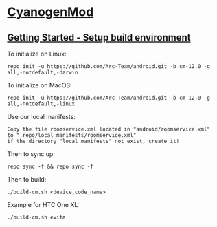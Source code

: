 [CyanogenMod](https://github.com/cyanogenmod/android/tree/cm-12.0)
=============

[Getting Started - Setup build environment](https://github.com/Arc-Team/android_vendor_arc/blob/pac-4.4/PrepareForBuild.md)
-------------------------------------------

To initialize on Linux:

    repo init -u https://github.com/Arc-Team/android.git -b cm-12.0 -g all,-notdefault,-darwin

To initialize on MacOS:

    repo init -u https://github.com/Arc-Team/android.git -b cm-12.0 -g all,-notdefault,-linux

Use our local manifests:

    Copy the file roomservice.xml located in "android/roomservice.xml"
    to ".repo/local_manifests/roomservice.xml"
    if the directory "local_manifests" not exist, create it!

Then to sync up:

    repo sync -f && repo sync -f

Then to build:

    ./build-cm.sh <device_code_name>

Example for HTC One XL:

    ./build-cm.sh evita
